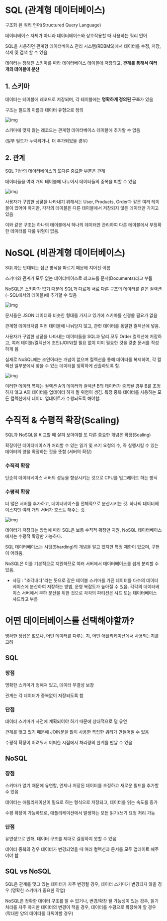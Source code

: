 # SQL (관계형 데이터베이스)

구조화 된 쿼리 언어(Structured Query Language)

데이터베이스 자체가 아니라 데이터베이스와 상호작용할 때 사용하는 쿼리 언어

SQL을 사용하면 관계형 데이터베이스 관리 시스템(RDBMS)에서 데이터를 수정, 저장, 삭제 및 검색 할 수 있음



데이터는 정해진 스키마를 따라 데이터베이스 테이블에 저장되고, **관계를 통해서 여러 개의 테이블에 분산**



## 1. 스키마

데이터는 테이블에 레코드로 저장되며, 각 테이블에는 **명확하게 정의된 구조**가 있음

구조는 필드의 이름과 데이터 유형으로 정의

![img](https://postfiles.pstatic.net/MjAyMDExMTBfMjQw/MDAxNjA1MDA5MzgyMjc5.q54AZnvEM2JtMckjv_kPwiEuEd4v8Z6B2N-l84cxy9wg.P9wuWQnpRVr97vZDGldqvmfHBr60qnyxEJEqG05uLHAg.JPEG.je_un/random_54D18602-21EB-4C3E-BEBE-319272C66A97.jpeg?type=w773)

스키마에 맞지 않는 레코드는 관계형 데이터베이스 테이블에 추가할 수 없음

(일부 필드가 누락되거나, 더 추가되었을 경우)



## 2. 관계

SQL 기반의 데이터베이스의 또다른 중요한 부분은 관계

데이터들을 여러 개의 테이블에 나누어서 데이터들의 중복을 피할 수 있음

![img](https://postfiles.pstatic.net/MjAyMDExMTBfMzgg/MDAxNjA1MDA5NzAyMjU4.HP-H_jq82jSKH_AvcU6lD4LR7UGp9FheRu2kWShzcG0g.Hw1ZoMkzorW_lD52I7G4lQfEq2Wf4WcgCoZklltRtJYg.JPEG.je_un/random_BF550936-7D0A-401B-88AC-4A0C96666CB0.jpeg?type=w773)

사용자가 구입한 상품을 나타내기 위해서는 User, Products, Order과 같은 여러 테이블이 있어야 하지만, 각각의 테이블은 다른 테이블에서 저장되지 않은 데이터만 가지고 있음

이와 같은 구조는 하나의 테이블에서 하나의 데이터만 관리하여 다른 테이블에서 부정확한 데이터를 다룰 위험이 없음.





# NoSQL (비관계형 데이터베이스)

SQL과는 반대되는 접근 방식을 따르기 때문에 지어진 이름

스키마와 관계가 모두 없는 데이터베이스로 레코드를 문서(Documents)라고 부름



NoSQL은 스키마가 없기 때문에 SQL과 다르게 서로 다른 구조의 데이터를 같은 컬렉션(=SQL에서의 테이블)에 추가할 수 있음

![img](https://postfiles.pstatic.net/MjAyMDExMTBfNTMg/MDAxNjA1MDEwMzc2NjU4.qgMglwADpZl52RKoc5sC4XrsECDoA3-a7ezlM0SflRQg.pEJWbfQRcYd91QLfUskSIrqTbbDSCToM95FMUVQ-8yQg.JPEG.je_un/random_D21EE0FA-E433-4885-9704-CE7D3DC8BE94.jpeg?type=w773)

문서들은 JSON 데이터와 비슷한 형태를 가지고 있기에 스키마를 신경쓸 필요가 없음

관계형 데이터처럼 여러 테이블에 나눠담지 않고, 관련 데이터를 동일한 컬렉션에 넣음.

사용자가 구입한 상품을 나타내는 데이터들을 SQL과 달리 모두 Order 컬렉션에 저장하고, 여러 테이블/컬렉션에 조인(JOIN)할 필요 없이 이미 필요한 것을 갖춘 문서를 작성하게 됨



실제로 NoSQL에는 조인이라는 개념이 없으며 컬렉션을 통해 데이터를 복제하여, 각 컬렉션 일부분에서 찾을 수 있는 데이터를 정확하게 산출하도록 함.



![img](https://postfiles.pstatic.net/MjAyMDExMTBfMTcx/MDAxNjA1MDEwNTQ5MjE5.84ze0jZx6NGr5bq_uIKN4Nfdpbpna2GacJhVQZiTf3kg.RY3azp2FwFnitLHvZm6O0hvyPb73Ef1xnIOAgPJkJhYg.JPEG.je_un/random_9967D3A8-CA2F-4B20-871D-E4A54E0C0294.jpeg?type=w773)

이러한 데이터 복제는 컬렉션 A의 데이터와 컬렉션 B의 데이터가 중복될 경우 B를 조정하지 않고 A의 데이터를 업데이터 하게 될 위험이 생김. 특정 중복 데이터를 사용하는 모든 컬렉션에서 데이터 업데이트가 수행되도록 해야함.





# 수직적 & 수평적 확장(Scaling)

SQL과 NoSQL을 비교할 때 살펴 보아야할 또 다른 중요한 개념은 확장(Scaling)

확장이란 데이터베이스가 처리할 수 있는 읽기 및 쓰기 요청의 수, 즉 실행시킬 수 있는 데이터의 양을 확장하는 것을 뜻함 (서버의 확장)



### 수직적 확장

단순히 데이터베이스 서버의 성능을 향상시키는 것으로 CPU를 업그레이드 하는 방식



### 수평적 확장

더 많은 서버를 추가하고, 데이터베이스를 전체적으로 분산시키는 것. 하나의 데이터베이스지만 여러 개의 서버가 호스트 해주는 것.



![img](https://postfiles.pstatic.net/MjAyMDExMTBfMiAg/MDAxNjA1MDE2MTQyMDY0.KYRFIFZs1Aws4ycGkzv2VgPCLMtKGxHvskYZ9zOpkFIg.-N7Dbv7T6jUat_Q31ZnOQm4UwJo6Gv7rWqPPP4WSGfQg.JPEG.je_un/random_189C10AA-8780-4457-A139-CEA32173B05E.jpeg?type=w773)

데이터가 저장되는 방법에 따라 SQL은 보통 수직적 확장만 지원, NoSQL 데이터베이스에서는 수평적 확장만 가능하다.



SQL 데이터베이스는 샤딩(Sharding)의 개념을 알고 있지만 특정 제한이 있으며, 구현이 어려움.

NoSQL은 이를 기본적으로 지원하므로 여러 서버에서 데이터베이스를 쉽게 분리할 수 있음.



* 샤딩 :  "조각내다"라는 뜻으로 같은 테이블 스키마를 가진 데이터를 다수의 데이터베이스에 분산하여 저장하는 방법, 운영 복잡도가 높아질 수 있음. 각각의 데이터베이스 서버에서 부하 분산을 위한 것으로 각각의 파티션은 샤드 또는 데이터베이스 샤드라고 부름





# 어떤 데이터베이스를 선택해야할까?

명확한 정답은 없으나, 어떤 데이터를 다루는 지, 어떤 애플리케이션에서 사용되는지를 고려





## SQL

### 장점

명확한 스키마가 정해져 있고, 데이터 무결성 보장

관계는 각 데이터가 중복없이 저장되도록 함



### 단점

데이터 스키마가 사전에 계획되어야 하기 때문에 상대적으로 덜 유연

관계를 맺고 있기 때문에 JOIN문을 많이 사용한 복잡한 쿼리가 만들어질 수 있음

수평적 확장이 어려워서 어떠한 시점에서 처리량의 한계를 만날 수 있음





## NoSQL

### 장점

스키마가 없기 때문에 유연함, 언제나 저장된 데이터를 조정하고 새로운 필드를 추가할 수 있음

데이터는 애플리케이션이 필요로 하는 형식으로 저장되고, 데이터를 읽는 속도를 증가

수평 확장이 가능하므로, 애플리케이션에서 발생하는 모든 읽기/쓰기 요청 처리 가능



### 단점

유연성으로 인해, 데이터 구조를 제대로 결정하지 못할 수 있음

데이터 중복의 경우 데이터가 변경되었을 때 여러 컬렉션과 문서를 모두 업데이트 해주어야 함





## SQL vs NoSQL 

SQL은 관계를 맺고 있는 데이터가 자주 변경될 경우, 데이터 스키마가 변경되지 않을 경우 (명확한 스키마가 중요한 작업)

NoSQL은 정확한 데이터 구조를 알 수 없거나, 변경/확장 될 가능성이 있는 경우, 읽기 처리를 자주 하지만 데이터의 변경이 적을 경우, 데이터를 수평으로 확장해야 할 경우 (막대한 양의 데이터를 다뤄야할 경우)

